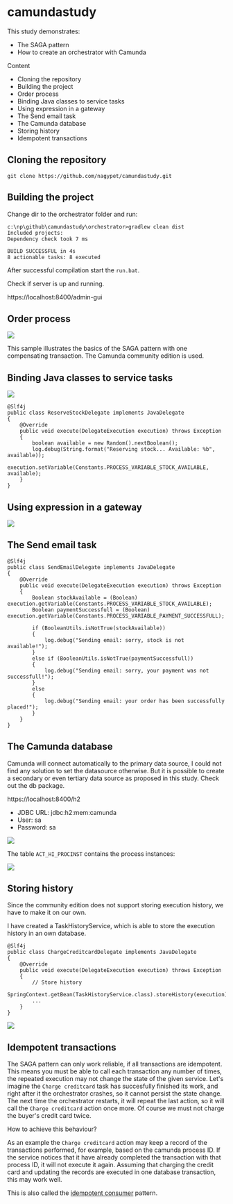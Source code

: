 # camundastudy

This study demonstrates:
- The SAGA pattern
- How to create an orchestrator with Camunda

Content
- Cloning the repository
- Building the project
- Order process
- Binding Java classes to service tasks
- Using expression in a gateway
- The Send email task
- The Camunda database
- Storing history
- Idempotent transactions

## Cloning the repository

```
git clone https://github.com/nagypet/camundastudy.git
```

## Building the project

Change dir to the orchestrator folder and run:

```
c:\np\github\camundastudy\orchestrator>gradlew clean dist
Included projects:
Dependency check took 7 ms

BUILD SUCCESSFUL in 4s
8 actionable tasks: 8 executed
```

After successful compilation start the `run.bat`. 

Check if server is up and running. 

https://localhost:8400/admin-gui

## Order process

![](https://github.com/nagypet/camundastudy/blob/main/doc/pics/order-process.jpg)

This sample illustrates the basics of the SAGA pattern with one compensating transaction. The Camunda community edition is used. 

## Binding Java classes to service tasks

![](https://github.com/nagypet/camundastudy/blob/main/doc/pics/reserve-stock-camunda.jpg)

```
@Slf4j
public class ReserveStockDelegate implements JavaDelegate
{
    @Override
    public void execute(DelegateExecution execution) throws Exception
    {
        boolean available = new Random().nextBoolean();
        log.debug(String.format("Reserving stock... Available: %b", available));
        execution.setVariable(Constants.PROCESS_VARIABLE_STOCK_AVAILABLE, available);
    }
}
```

## Using expression in a gateway

![](https://github.com/nagypet/camundastudy/blob/main/doc/pics/is-stock-available-yes.jpg)

## The Send email task
```
@Slf4j
public class SendEmailDelegate implements JavaDelegate
{
    @Override
    public void execute(DelegateExecution execution) throws Exception
    {
        Boolean stockAvailable = (Boolean) execution.getVariable(Constants.PROCESS_VARIABLE_STOCK_AVAILABLE);
        Boolean paymentSuccessfull = (Boolean) execution.getVariable(Constants.PROCESS_VARIABLE_PAYMENT_SUCCESSFULL);

        if (BooleanUtils.isNotTrue(stockAvailable))
        {
            log.debug("Sending email: sorry, stock is not available!");
        }
        else if (BooleanUtils.isNotTrue(paymentSuccessfull))
        {
            log.debug("Sending email: sorry, your payment was not successfull!");
        }
        else
        {
            log.debug("Sending email: your order has been successfully placed!");
        }
    }
}
```

## The Camunda database

Camunda will connect automatically to the primary data source, I could not find any solution to set the datasource otherwise. But it is possible to create a secondary or even tertiary data source as proposed in this study. Check out the db package.

https://localhost:8400/h2

- JDBC URL: jdbc:h2:mem:camunda
- User: sa
- Password: sa

![](https://github.com/nagypet/camundastudy/blob/main/doc/pics/h2-access.jpg)

The table `ACT_HI_PROCINST` contains the process instances:

![](https://github.com/nagypet/camundastudy/blob/main/doc/pics/h2-db.jpg)

## Storing history

Since the community edition does not support storing execution history, we have to make it on our own.

I have created a TaskHistoryService, which is able to store the execution history in an own database.

```
@Slf4j
public class ChargeCreditcardDelegate implements JavaDelegate
{
    @Override
    public void execute(DelegateExecution execution) throws Exception
    {
        // Store history
        SpringContext.getBean(TaskHistoryService.class).storeHistory(execution);
        ...
    }
}
```

![](https://github.com/nagypet/camundastudy/blob/main/doc/pics/task-history.jpg)

## Idempotent transactions

The SAGA pattern can only work reliable, if all transactions are idempotent. This means you must be able to call each transaction any number of times, the repeated execution may not change the state of the given service. Let's imagine the `Charge creditcard` task has succesfully finished its work, and right after it the orchestrator crashes, so it cannot persist the state change. The next time the orchestrator restarts, it will repeat the last action, so it will call the `Charge creditcard` action once more. Of course we must not charge the buyer's credit card twice. 

How to achieve this behaviour?

As an example the `Charge creditcard` action may keep a record of the transactions performed, for example, based on the camunda process ID. If the service notices that it have already completed the transaction with that process ID, it will not execute it again. Assuming that charging the credit card and updating the records are executed in one database transaction, this may work well.

This is also called the [idempotent consumer](https://microservices.io/patterns/communication-style/idempotent-consumer.html) pattern.


